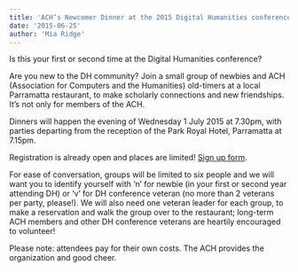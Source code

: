 ```yaml
---
title: 'ACH’s Newcomer Dinner at the 2015 Digital Humanities conference'
date: '2015-06-25'
author: 'Mia Ridge'
---
```

Is this your first or second time at the Digital Humanities conference?

Are you new to the DH community? Join a small group of newbies and ACH (Association for Computers and the Humanities) old-timers at a local Parramatta restaurant, to make scholarly connections and new friendships. It’s not only for members of the ACH.

Dinners will happen the evening of Wednesday 1 July 2015 at 7.30pm, with parties departing from the reception of the Park Royal Hotel, Parramatta at 7.15pm.

Registration is already open and places are limited! [Sign up form](http://bit.ly/ACHDinner15).

For ease of conversation, groups will be limited to six people and we will want you to identify yourself with ‘n’ for newbie (in your first or second year attending DH) or ‘v’ for DH conference veteran (no more than 2 veterans per party, please!). We will also need one veteran leader for each group, to make a reservation and walk the group over to the restaurant; long-term ACH members and other DH conference veterans are heartily encouraged to volunteer!

Please note: attendees pay for their own costs. The ACH provides the organization and good cheer.